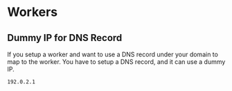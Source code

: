 # Workers
## Dummy IP for DNS Record
If you setup a worker and want to use a DNS record under your domain to map to the worker. You have to setup a DNS record, and it can use a dummy IP.
```
192.0.2.1
```